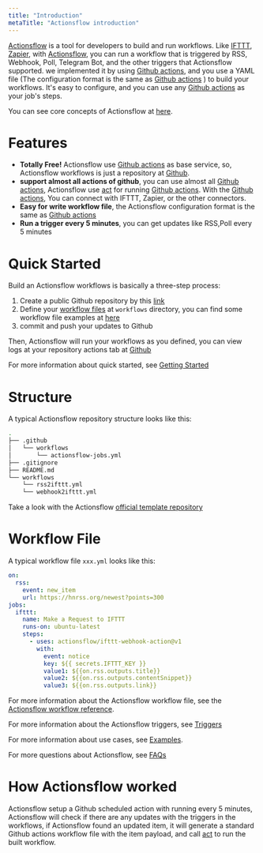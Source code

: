 ```yaml
---
title: "Introduction"
metaTitle: "Actionsflow introduction"
---
```


[Actionsflow](https://github.com/actionsflow/actionsflow) is a tool for developers to build and run workflows. Like [IFTTT](https://ifttt.com/), [Zapier](https://zapier.com/), with [Actionsflow](https://github.com/actionsflow/actionsflow), you can run a workflow that is triggered by RSS, Webhook, Poll, Telegram Bot, and the other triggers that Actionsflow supported. we implemented it by using [Github actions](https://docs.github.com/en/actions), and you use a YAML file (The configuration format is the same as [Github actions](https://docs.github.com/en/actions/configuring-and-managing-workflows/configuring-a-workflow) ) to build your workflows. It's easy to configure, and you can use any [Github actions](https://github.com/marketplace?type=actions) as your job's steps.

You can see core concepts of Actionsflow at [here](#howactionsflowworked).

# Features

- **Totally Free!** Actionsflow use [Github actions](https://docs.github.com/en/actions) as base service, so, Actionsflow workflows is just a repository at [Github](https://github.com/).
- **support almost all actions of github**, you can use almost all [Github actions](https://github.com/marketplace?type=actions), Actionsflow use [act](https://github.com/nektos/act) for running [Github actions](https://github.com/marketplace?type=actions). With the [Github actions](https://github.com/marketplace?type=actions), You can connect with IFTTT, Zapier, or the other connectors.
- **Easy for write workflow file**, the Actionsflow configuration format is the same as [Github actions](https://docs.github.com/en/actions/configuring-and-managing-workflows/configuring-a-workflow)
- **Run a trigger every 5 minutes**, you can get updates like RSS,Poll every 5 minutes

# Quick Started

Build an Actionsflow workflows is basically a three-step process:

1. Create a public Github repository by this [link](https://github.com/actionsflow/workflow/generate)
1. Define your [workflow files](/docs/reference/0-workflow-syntax.md) at `workflows` directory, you can find some workflow file examples at [here](https://github.com/actionsflow/actionsflow/tree/master/examples/workflows)
1. commit and push your updates to Github

Then, Actionsflow will run your workflows as you defined, you can view logs at your repository actions tab at [Github](https://github.com)

For more information about quick started, see [Getting Started](/docs/getting-started.md)

# Structure

A typical Actionsflow repository structure looks like this:

```sh
.
├── .github
│   └── workflows
│       └── actionsflow-jobs.yml
├── .gitignore
├── README.md
└── workflows
    └── rss2ifttt.yml
    └── webhook2ifttt.yml
```

Take a look with the Actionsflow [official template repository](https://github.com/actionsflow/workflow)

# Workflow File

A typical workflow file `xxx.yml` looks like this:

```yaml
on:
  rss:
    event: new_item
    url: https://hnrss.org/newest?points=300
jobs:
  ifttt:
    name: Make a Request to IFTTT
    runs-on: ubuntu-latest
    steps:
      - uses: actionsflow/ifttt-webhook-action@v1
        with:
          event: notice
          key: ${{ secrets.IFTTT_KEY }}
          value1: ${{on.rss.outputs.title}}
          value2: ${{on.rss.outputs.contentSnippet}}
          value3: ${{on.rss.outputs.link}}
```

For more information about the Actionsflow workflow file, see the
[Actionsflow workflow reference](/docs/reference.md).

For more information about the Actionsflow triggers, see [Triggers](/docs/triggers.md)

For more information about use cases, see [Examples](https://github.com/actionsflow/actionsflow/tree/master/examples/workflows).

For more questions about Actionsflow, see [FAQs](/docs/faqs.md)

# How Actionsflow worked

Actionsflow setup a Github scheduled action with running every 5 minutes, Actionsflow will check if there are any updates with the triggers in the workflows, if Actionsflow found an updated item, it will generate a standard Github actions workflow file with the item payload, and call [act](https://github.com/nektos/act) to run the built workflow.
